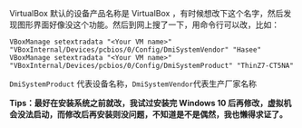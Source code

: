 VirtualBox 默认的设备产品名称是 VirtualBox ，有时候想改下这个名字，然后发现图形界面好像没这个功能。然后到网上搜了一下，用命令行可以改，比如：
```
VBoxManage setextradata "<Your VM name>" "VBoxInternal/Devices/pcbios/0/Config/DmiSystemVendor" "Hasee"
VBoxManage setextradata "<Your VM name>" "VBoxInternal/Devices/pcbios/0/Config/DmiSystemProduct" "ThinZ7-CT5NA"
```
`DmiSystemProduct` 代表设备名称，`DmiSystemVendor`代表生产厂家名称

**Tips：最好在安装系统之前就改，我试过安装完 Windows 10 后再修改，虚拟机会没法启动，而修改后再安装则没问题，不知道是不是偶然，我也懒得求证了。**
